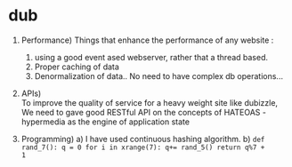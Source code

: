 dub
===

1. Performance) 
  Things that enhance the performance of any website :
    1) using a good event ased webserver, rather that a thread based.
    2) Proper caching of data 
    3) Denormalization of data.. No need to have complex db operations... 

2. APIs)  
  To improve the quality of service for a heavy weight site like dubizzle, We need to gave good 
RESTful API on the concepts of HATEOAS - hypermedia as the engine of application state


3. Programming)
    a) I have used continuous hashing algorithm. 
    b) <CODE>def rand_7():
        q = 0
        for i in xrange(7):  q+= rand_5()
        return q%7 + 1 </CODE>

 
      




    
    
